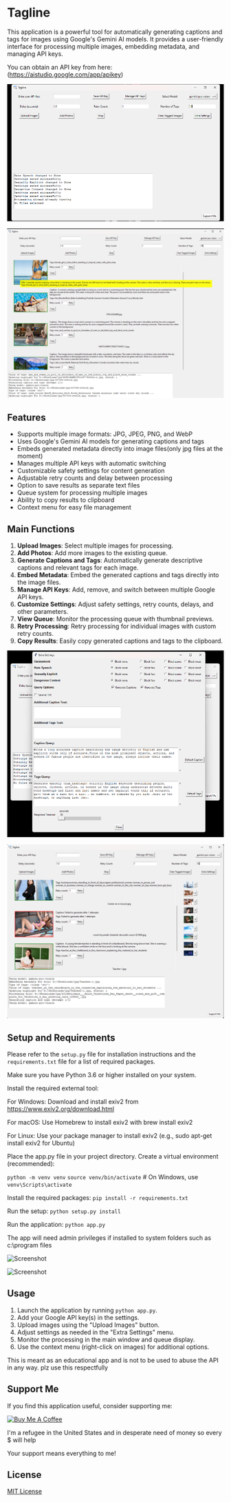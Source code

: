 # Tagline

This application is a powerful tool for automatically generating captions and tags for images using Google's Gemini AI models. It provides a user-friendly interface for processing multiple images, embedding metadata, and managing API keys.

You can obtain an API key from here: (https://aistudio.google.com/app/apikey)

![Screenshot](x1.png)

![Screenshot](x2.png)

## Features

- Supports multiple image formats: JPG, JPEG, PNG, and WebP
- Uses Google's Gemini AI models for generating captions and tags
- Embeds generated metadata directly into image files(only jpg files at the moment)
- Manages multiple API keys with automatic switching
- Customizable safety settings for content generation
- Adjustable retry counts and delay between processing
- Option to save results as separate text files
- Queue system for processing multiple images
- Ability to copy results to clipboard
- Context menu for easy file management

## Main Functions

1. **Upload Images**: Select multiple images for processing.
2. **Add Photos**: Add more images to the existing queue.
3. **Generate Captions and Tags**: Automatically generate descriptive captions and relevant tags for each image.
4. **Embed Metadata**: Embed the generated captions and tags directly into the image files.
5. **Manage API Keys**: Add, remove, and switch between multiple Google API keys.
6. **Customize Settings**: Adjust safety settings, retry counts, delays, and other parameters.
7. **View Queue**: Monitor the processing queue with thumbnail previews.
8. **Retry Processing**: Retry processing for individual images with custom retry counts.
9. **Copy Results**: Easily copy generated captions and tags to the clipboard.

![Screenshot](x3.png)

![Screenshot](x4.png)

## Setup and Requirements

Please refer to the `setup.py` file for installation instructions and the `requirements.txt` file for a list of required packages.

Make sure you have Python 3.6 or higher installed on your system.

Install the required external tool:

For Windows: Download and install exiv2 from https://www.exiv2.org/download.html

For macOS: Use Homebrew to install exiv2 with brew install exiv2

For Linux: Use your package manager to install exiv2 (e.g., sudo apt-get install exiv2 for Ubuntu)


Place the app.py file in your project directory.
Create a virtual environment (recommended):

```python -m venv venv```
```source venv/bin/activate```  # On Windows, use ````venv\Scripts\activate````

Install the required packages:
```pip install -r requirements.txt```

Run the setup:
```python setup.py install```

Run the application:
```python app.py```

The app will need admin privileges if installed to system folders such as c:\program files

![Screenshot](x5.png)

![Screenshot](x6.png)

## Usage

1. Launch the application by running `python app.py`.
2. Add your Google API key(s) in the settings.
3. Upload images using the "Upload Images" button.
4. Adjust settings as needed in the "Extra Settings" menu.
5. Monitor the processing in the main window and queue display.
6. Use the context menu (right-click on images) for additional options.

This is meant as an educational app and is not to be used to abuse the API in any way. plz use this respectfully 

## Support Me

If you find this application useful, consider supporting me:

[![Buy Me A Coffee](https://www.buymeacoffee.com/assets/img/custom_images/orange_img.png)](https://buymeacoffee.com/milky99)

I'm a refugee in the United States and in desperate need of money so every $ will help

Your support means everything to me!

## License

[MIT License](LICENSE)
